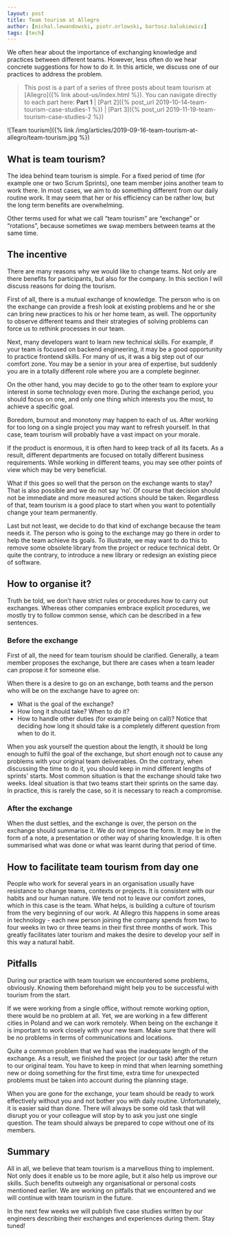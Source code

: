 ```yaml
---
layout: post
title: Team tourism at Allegro
author: [michal.lewandowski, piotr.orlowski, bartosz.balukiewicz]
tags: [tech]
---
```


We often hear about the importance of exchanging knowledge and practices between different teams. However, less
often do we hear concrete suggestions for how to do it. In this article, we discuss one of our practices to address the
problem.

> This post is a part of a series of three posts about team tourism at [Allegro]({% link about-us/index.html %}).
> You can navigate directly to each part here: **Part 1** | [Part 2]({% post_url 2019-10-14-team-tourism-case-studies-1 %}) | [Part 3]({% post_url 2019-11-19-team-tourism-case-studies-2 %})

![Team tourism]({% link /img/articles/2019-09-16-team-tourism-at-allegro/team-tourism.jpg %})

## What is team tourism?

The idea behind team tourism is simple. For a fixed period of time (for example one or two Scrum Sprints), one team
member joins another team to work there. In most cases, we aim to do something different from our daily routine
work. It may seem that her or his efficiency can be rather low, but the long term benefits are overwhelming.

Other terms used for what we call “team tourism” are “exchange” or “rotations”, because sometimes we swap members between
teams at the same time.

## The incentive

There are many reasons why we would like to change teams. Not only are there benefits for participants, but also for the
company. In this section I will discuss reasons for doing the tourism.

First of all, there is a mutual exchange of knowledge. The person who is on the exchange can provide a fresh look at
existing problems and he or she can bring new practices to his or her home team, as well. The opportunity to observe
different teams and their strategies of solving problems can force us to rethink processes in our team.

Next, many developers want to learn new technical skills. For example, if your team is focused on backend engineering,
it may be a good opportunity to practice frontend skills. For many of us, it was a big step out of our comfort zone. You
may be a senior in your area of expertise, but suddenly you are in a totally different role where you are a complete
beginner.

On the other hand, you may decide to go to the other team to explore your interest in some technology even more. During
the exchange period, you should focus on one, and only one thing which interests you the most, to achieve a specific
goal.

Boredom, burnout and monotony may happen to each of us. After working for too long on a single project you may want to refresh
yourself. In that case, team tourism will probably have a vast impact on your morale.

If the product is enormous, it is often hard to keep track of all its facets. As a result, different departments are
focused on totally different business requirements. While working in different teams, you may see other points of view
which may be very beneficial.

What if this goes so well that the person on the exchange wants to stay? That is also possible and we do not say ‘no’. Of
course that decision should not be immediate and more measured actions should be taken. Regardless of that, team
tourism is a good place to start when you want to potentially change your team permanently.

Last but not least, we decide to do that kind of exchange because the team needs it. The person who is going to the
exchange may go there in order to help the team achieve its goals. To illustrate, we may want to do this to remove some
obsolete library from the project or reduce technical debt. Or quite the contrary, to introduce a new library or
redesign an existing piece of software.

## How to organise it?

Truth be told, we don’t have strict rules or procedures how to carry out exchanges. Whereas other companies embrace explicit
procedures, we mostly try to follow common sense, which can be described in a few sentences.

### Before the exchange

First of all, the need for team tourism should be clarified. Generally, a team member
proposes the exchange, but there are cases when a team leader can propose it for someone else.

When there is a desire to go on an exchange, both teams and the person who will be on the exchange have to agree on:
* What is the goal of the exchange?
* How long it should take? When to do it?
* How to handle other duties (for example being on call)?
Notice that deciding how long it should take is a completely different question from when to do it.

When you ask yourself the question about the length, it should be long enough to fulfil the goal of the exchange, but
short enough not to cause any problems with your original team deliverables. On the contrary, when discussing the time to
do it, you should keep in mind different lengths of sprints' starts. Most common situation is that the exchange should
take two weeks. Ideal situation is that two teams start their sprints on the same day. In practice, this is rarely
the case, so it is necessary to reach a compromise.

### After the exchange

When the dust settles, and the exchange is over, the person on the exchange should summarise it. We
do not impose the form. It may be in the form of a note, a presentation or other way of sharing knowledge. It is
often summarised what was done or what was learnt during that period of time.

## How to facilitate team tourism from day one

People who work for several years in an organisation usually have
resistance to change teams, contexts or projects. It is consistent with our habits and our human nature. We tend not to
leave our comfort zones, which in this case is the team. What helps, is building a culture of tourism from the very
beginning of our work. At Allegro this happens in some areas in technology - each new person joining the company spends
from two to four weeks in two or three teams in their first three months of work. This greatly facilitates later tourism
and makes the desire to develop your self in this way a natural habit.

## Pitfalls

During our practice with team tourism we encountered some problems, obviously. Knowing them beforehand might help you to
be successful with tourism from the start.

If we were working from a single office, without remote working option, there would be no problem at all. Yet, we are
working in a few different cities in Poland and we can work remotely. When being on the exchange it is important to work
closely with your new team. Make sure that there will be no problems in terms of communications and locations.

Quite a common problem that we had was the inadequate length of the exchange. As a result, we finished the project (or
our task) after the return to our original team. You have to keep in mind that when learning something new or doing
something for the first time, extra time for unexpected problems must be taken into account during the planning stage.

When you are gone for the exchange, your team should be ready to work effectively without you and not bother you with
daily routine. Unfortunately, it is easier said than done. There will always be some old task that will disrupt you or
your colleague will stop by to ask you just one single question. The team should always be prepared to cope without one
of its members.

## Summary

All in all, we believe that team tourism is a marvellous thing to implement. Not only does it enable us to be more agile,
but it also help us improve our skills. Such benefits outweigh any organisational or personal costs mentioned earlier.
We are working on pitfalls that we encountered and we will continue with team tourism in the future.

In the next few weeks we will publish five case studies written by our engineers describing their exchanges and
experiences during them. Stay tuned!
